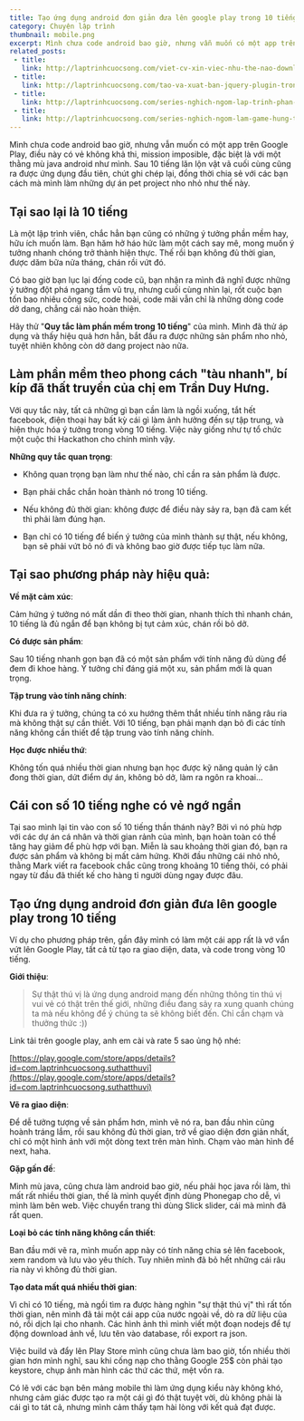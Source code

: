 ```yaml
---
title: Tạo ứng dụng android đơn giản đưa lên google play trong 10 tiếng
category: Chuyện lập trình
thumbnail: mobile.png
excerpt: Mình chưa code android bao giờ, nhưng vẫn muốn có một app trên Google Play, điều này có vẻ không khả thi, mission imposible, đặc biệt là với một thằng mù java android như mình. Sau 10 tiếng lăn lộn vật vã cuối cùng cũng ra được ứng dụng đầu tiên, chút ghi chép lại, đồng thời chia sẻ với các bạn cách mà mình làm những dự án pet project nho nhỏ như thế này.
related_posts:
 - title: 
   link: http://laptrinhcuocsong.com/viet-cv-xin-viec-nhu-the-nao-download-mau-cv.html
 - title: 
   link: http://laptrinhcuocsong.com/tao-va-xuat-ban-jquery-plugin-trong-30-phut.html
 - title: 
   link: http://laptrinhcuocsong.com/series-nghich-ngom-lap-trinh-phan-mem-paint-ve-tren-web-html5-javascript.html
 - title: 
   link: http://laptrinhcuocsong.com/series-nghich-ngom-lam-game-hung-trung.html
---
```


Mình chưa code android bao giờ, nhưng vẫn muốn có một app trên Google Play, điều này có vẻ không khả thi, mission imposible, đặc biệt là với một thằng mù java android như mình. Sau 10 tiếng lăn lộn vật vã cuối cùng cũng ra được ứng dụng đầu tiên, chút ghi chép lại, đồng thời chia sẻ với các bạn cách mà mình làm những dự án pet project nho nhỏ như thế này.

## Tại sao lại là 10 tiếng

Là một lập trình viên, chắc hẳn bạn cũng có những ý tưởng phần mềm hay, hữu ích muốn làm. Bạn hăm hở háo hức làm một cách say mê, mong muốn ý tưởng nhanh chóng trở thành hiện thực. Thế rồi bạn không đủ thời gian, được dăm bữa nửa tháng, chán rồi vứt đó.

Có bao giờ bạn lục lại đống code cũ, bạn nhận ra mình đã nghĩ được những ý tưởng đột phá ngang tầm vũ trụ, nhưng cuối cùng nhìn lại, rốt cuộc bạn tốn bao nhiêu công sức, code hoài, code mãi vẫn chỉ là những dòng code dở dang, chẳng cái nào hoàn thiện.

Hãy thử "**Quy tắc làm phần mềm trong 10 tiếng**" của mình. Mình đã thử áp dụng và thấy hiệu quả hơn hẳn, bắt đầu ra được những sản phẩm nho nhỏ, tuyệt nhiên không còn dở dang project nào nữa.

## Làm phần mềm theo phong cách "tàu nhanh", bí kíp đã thất truyền của chị em Trần Duy Hưng.

Với quy tắc này, tất cả những gì bạn cần làm là ngồi xuống, tắt hết facebook, điện thoại hay bất kỳ cái gì làm ảnh hưởng đến sự tập trung, và hiện thực hóa ý tưởng trong vòng 10 tiếng. Việc này giống như tự tổ chức một cuộc thi Hackathon cho chính mình vậy.

**Những quy tắc quan trọng**:

- Không quan trọng bạn làm như thế nào, chỉ cần ra sản phẩm là được.

- Bạn phải chắc chắn hoàn thành nó trong 10 tiếng.

- Nếu không đủ thời gian: không được để điều này sảy ra, bạn đã cam kết thì phải làm đúng hạn.

- Bạn chỉ có 10 tiếng để biến ý tưởng của mình thành sự thật, nếu không, bạn sẽ phải vứt bỏ nó đi và không bao giờ được tiếp tục làm nữa.

## Tại sao phương pháp này hiệu quả:

**Về mặt cảm xúc**:

Cảm hứng ý tưởng nó mất dần đi theo thời gian, nhanh thích thì nhanh chán, 10 tiếng là đủ ngắn để bạn không bị tụt cảm xúc, chán rồi bỏ dở.

**Có được sản phẩm**:

Sau 10 tiếng nhanh gọn bạn đã có một sản phẩm với tính năng đủ dùng để đem đi khoe hàng. Ý tưởng chỉ đáng giá một xu, sản phẩm mới là quan trọng.

**Tập trung vào tính năng chính**:

Khi đưa ra ý tưởng, chúng ta có xu hướng thêm thắt nhiều tính năng râu ria mà không thật sự cần thiết. Với 10 tiếng, bạn phải mạnh dạn bỏ đi các tính năng không cần thiết để tập trung vào tính năng chính.

**Học được nhiều thứ**:

Không tốn quá nhiều thời gian nhưng bạn học được kỹ năng quản lý cân đong thời gian, dứt điểm dự án, không bỏ dở,  làm ra ngôn ra khoai...

## Cái con số 10 tiếng nghe có vẻ ngớ ngẩn

Tại sao mình lại tin vào con số 10 tiếng thần thánh này? Bởi vì nó phù hợp với các dự án cá nhân và thời gian rảnh của mình, bạn hoàn toàn có thể tăng hay giảm để phù hợp với bạn. Miễn là sau khoảng thời gian đó, bạn ra được sản phẩm và không bị mất cảm hứng. Khởi đầu những cái nhỏ nhỏ, thằng Mark viết ra facebook chắc cũng trong khoảng 10 tiếng thôi, có phải ngay từ đầu đã thiết kế cho hàng tỉ người dùng ngay được đâu.

## Tạo ứng dụng android đơn giản đưa lên google play trong 10 tiếng

Ví dụ cho phương pháp trên, gần đây mình có làm một cái app rất là vớ vẩn vứt lên Google Play, tất cả từ tạo ra giao diện, data, và code trong vòng 10 tiếng.

**Giới thiệu**:

> Sự thật thú vị là ứng dụng android mang đến những thông tin thú vị vui vẻ có thật trên thế giới, những điều đang sảy ra xung quanh chúng ta mà nếu không để ý chúng ta sẽ không biết đến. Chỉ cần chạm và thưởng thức :))

Link tải trên google play, anh em cài và rate 5 sao ủng hộ nhé:

[https://play.google.com/store/apps/details?id=com.laptrinhcuocsong.suthatthuvi](https://play.google.com/store/apps/details?id=com.laptrinhcuocsong.suthatthuvi)

**Vẽ ra giao diện**:

Để dễ tưởng tượng về sản phẩm hơn, mình vẽ nó ra, ban đầu nhìn cũng hoành tráng lắm, rồi sau không đủ thời gian, trở về giao diện đơn giản nhất, chỉ có một hình ảnh với một dòng text trên màn hình. Chạm vào màn hình để next, haha.

**Gặp gấn đề**:

Mình mù java, cũng chưa làm android bao giờ, nếu phải học java rồi làm, thì mất rất nhiều thời gian, thế là mình quyết định dùng Phonegap cho dễ, vì mình làm bên web. Việc chuyển trang thì dùng Slick slider, cái mà mình đã rất quen.

**Loại bỏ các tính năng không cần thiết**:

Ban đầu mới vẽ ra, mình muốn app này có tính năng chia sẻ lên facebook, xem random và lưu vào yêu thích. Tuy nhiên mình đã bỏ hết những cái râu ria này vì không đủ thời gian.

**Tạo data mất quá nhiều thời gian**:

Vì chỉ có 10 tiếng, mà ngồi tìm ra được hàng nghìn "sự thật thú vị" thì rất tốn thời gian, nên mình đã tải một cái app của nước ngoài về, dò ra dữ liệu của nó, rồi dịch lại cho nhanh. Các hình ảnh thì mình viết một đoạn nodejs để tự động download ảnh về, lưu tên vào database, rồi export ra json.

Việc build và đẩy lên Play Store mình cũng chưa làm bao giờ, tốn nhiều thời gian hơn mình nghĩ, sau khi cống nạp cho thằng Google 25$ còn phải tạo keystore, chụp ảnh màn hình các thứ các thứ, mệt vồn ra.

Có lẽ với các bạn bên mảng mobile thì làm ứng dụng kiểu này không khó, nhưng cảm giác được tạo ra một cái gì đó thật tuyệt vời, dù không phải là cái gì to tát cả, nhưng mình cảm thấy tạm hài lòng với kết quả đạt được.
